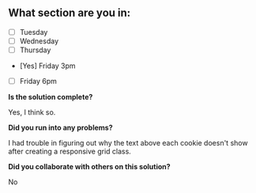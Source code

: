 <!--
  CTP STUDENTS
  Use this pull request template to provide assignment submissions.
  If you plan on continuing to work on the code, you can open the
  pull request as a DRAFT. When done open the pull request.
-->

<!--
TITLE: Include your section in the pull request title
 -->

## What section are you in:

- [ ] Tuesday
- [ ] Wednesday
- [ ] Thursday
- [Yes] Friday 3pm
- [ ] Friday 6pm

**Is the solution complete?**

Yes, I think so.

**Did you run into any problems?**

I had trouble in figuring out why the text above each cookie doesn't show after creating a responsive grid class.

**Did you collaborate with others on this solution?**

No
